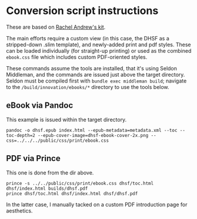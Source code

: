 # Conversion script instructions

These are based on [Rachel Andrew's kit](https://github.com/rachelandrew/css-books). 

The main efforts require a custom view (in this case, the DHSF as a stripped-down .slim template), and newly-added print and pdf styles. These can be loaded individually (for straight-up printing) or used as the combined `ebook.css` file which includes custom PDF-oriented styles.

These commands assume the tools are installed, that it's using Seldon Middleman, and the commands are issued just above the target directory. Seldon must be compiled first with `bundle exec middleman build`; navigate to the `/build/innovation/ebooks/*` directory to use the tools below.

## eBook via Pandoc

This example is issued within the target directory.

```
pandoc -o dhsf.epub index.html --epub-metadata=metadata.xml --toc --toc-depth=2 --epub-cover-image=dhsf-ebook-cover-2x.png --css=../../../public/css/print/ebook.css
```

## PDF via Prince

This one is done from the dir above. 

```
prince -s ../../public/css/print/ebook.css dhsf/toc.html dhsf/index.html builds/dhsf.pdf
prince dhsf/toc.html dhsf/index.html dhsf/dhsf.pdf
```

In the latter case, I manually tacked on a custom PDF introduction page for aesthetics.
